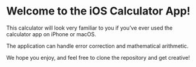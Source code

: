 # Welcome to the iOS Calculator App!

This calculator will look very familiar to you if you’ve ever used the calculator app on iPhone or macOS.

The application can handle error correction and mathematical arithmetic.

We hope you enjoy, and feel free to clone the repository and get creative!
